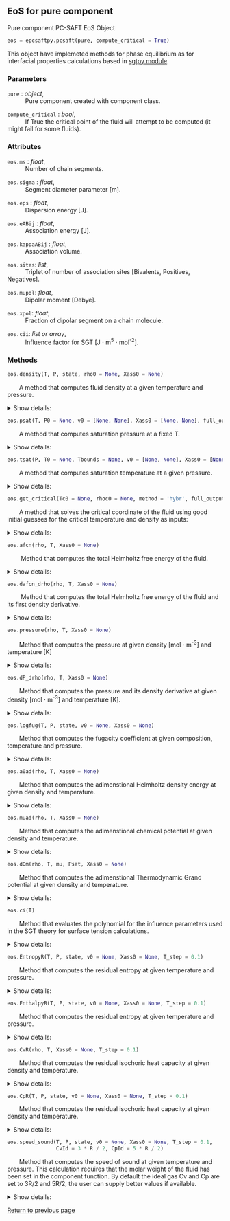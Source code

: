 ## EoS for pure component

Pure component PC-SAFT EoS Object
```python
eos = epcsaftpy.pcsaft(pure, compute_critical = True)
```
This object have implemeted methods for phase equilibrium as for interfacial properties calculations based in [sgtpy module](https://github.com/gustavochm/sgtpy).


### Parameters  

`pure` : *object*, \
&emsp;&emsp;&emsp;Pure component created with component class.

`compute_critical` : *bool*, \
&emsp;&emsp;&emsp;If True the critical point of the fluid will attempt to be computed (it might fail for some fluids).


### Attributes 

`eos.ms` : *float*, \
&emsp;&emsp;&emsp;Number of chain segments. 

`eos.sigma` : *float*, \
&emsp;&emsp;&emsp;Segment diameter parameter [m]. 

`eos.eps` : *float*, \
&emsp;&emsp;&emsp;Dispersion energy [J]. 

`eos.eABij` : *float*, \
&emsp;&emsp;&emsp;Association energy [J]. 

`eos.kappaABij` : *float*, \
&emsp;&emsp;&emsp;Association volume. 

`eos.sites`: *list*, \
&emsp;&emsp;&emsp;Triplet of number of association sites [Bivalents, Positives, Negatives].

`eos.mupol`: *float*, \
&emsp;&emsp;&emsp;Dipolar moment [Debye]. 

`eos.xpol`: *float*, \
&emsp;&emsp;&emsp;Fraction of dipolar segment on a chain molecule.

`eos.cii`: *list or array*, \
&emsp;&emsp;&emsp;Influence factor for SGT [J $\cdot$ m<sup>5</sup> $\cdot$ mol<sup>-2</sup>]. 


### Methods <br />
```python
eos.density(T, P, state, rho0 = None, Xass0 = None)
```
&emsp;&emsp;A method that computes fluid density at a given temperature and pressure.
<details closed>
&emsp;&emsp;&emsp;<summary>  
Show details:
</summary>
 
&emsp;&emsp;&emsp;**Parameters**
 
&emsp;&emsp;&emsp;`T` : *float*, \
&emsp;&emsp;&emsp;&emsp;&emsp;Absolute temperature [K].

&emsp;&emsp;&emsp;`P` : *float*, \
&emsp;&emsp;&emsp;&emsp;&emsp;Pressure [Pa].

&emsp;&emsp;&emsp;`state` : *string*, \
&emsp;&emsp;&emsp;&emsp;&emsp;'L' for liquid phase and 'V' for vapor phase.

&emsp;&emsp;&emsp;`rho0` : *float, optional* \
&emsp;&emsp;&emsp;&emsp;&emsp;Initial guess to compute density root [mol $\cdot$ m<sup>-3</sup>].

&emsp;&emsp;&emsp;`Xass0` : *array, optional* \
&emsp;&emsp;&emsp;&emsp;&emsp;Initial guess for the calculation of fraction of non-bonded sites.

&emsp;&emsp;&emsp;**Returns**

&emsp;&emsp;&emsp;`rho` : *float*, \
&emsp;&emsp;&emsp;&emsp;&emsp;Molar density [mol $\cdot$ m<sup>-3</sup>].
</details>

```python
eos.psat(T, P0 = None, v0 = [None, None], Xass0 = [None, None], full_output = False)
```
&emsp;&emsp;A method that computes saturation pressure at a fixed T.
<details closed>
&emsp;&emsp;&emsp;<summary>  
Show details:
</summary>
 
&emsp;&emsp;&emsp;**Parameters**

&emsp;&emsp;&emsp;`T` : *float*, \
&emsp;&emsp;&emsp;&emsp;&emsp;Absolute temperature [K].

&emsp;&emsp;&emsp;`P0` : *float, optional*, \
&emsp;&emsp;&emsp;&emsp;&emsp;initial value to find saturation pressure [Pa].

&emsp;&emsp;&emsp;`v0` : *list, optional*, \
&emsp;&emsp;&emsp;&emsp;&emsp;initial guess for liquid and vapor phase, respectively [m<sup>3</sup> $\cdot$ mol<sup>-1</sup>].

&emsp;&emsp;&emsp;`Xass0` : *array, optional*, \
&emsp;&emsp;&emsp;&emsp;&emsp;Initial guess for the calculation of fraction of non-bonded sites.

&emsp;&emsp;&emsp;`full_output` : *bool, optional*, \
&emsp;&emsp;&emsp;&emsp;&emsp;If you want to output all the results of the calculations.

&emsp;&emsp;&emsp;**Returns**

&emsp;&emsp;&emsp;`psat` : *float*, \
&emsp;&emsp;&emsp;&emsp;&emsp;saturation pressure [Pa].

&emsp;&emsp;&emsp;`vl`: *float*, \
&emsp;&emsp;&emsp;&emsp;&emsp;liquid saturation volume [m<sup>3</sup> $\cdot$ mol<sup>-1</sup>].

&emsp;&emsp;&emsp;`vv`: *float*, \
&emsp;&emsp;&emsp;&emsp;&emsp;vapor saturation volume [m<sup>3</sup> $\cdot$ mol<sup>-1</sup>].
</details>

```python
eos.tsat(P, T0 = None, Tbounds = None, v0 = [None, None], Xass0 = [None, None], full_output = False)
```
&emsp;&emsp;A method that computes saturation temperature at a given pressure.
<details closed>
&emsp;&emsp;&emsp;<summary>  
Show details:
</summary>
 
&emsp;&emsp;&emsp;**Parameters**

&emsp;&emsp;&emsp;`P` : *float*, \
&emsp;&emsp;&emsp;&emsp;&emsp;absolute pressure [Pa].

&emsp;&emsp;&emsp;`T0` : *float, optional* \
&emsp;&emsp;&emsp;&emsp;&emsp;Temperature to start iterations [K].

&emsp;&emsp;&emsp;`Tbounds` : *tuple, optional* \
&emsp;&emsp;&emsp;&emsp;&emsp;(Tmin, Tmax) Temperature interval to start iterations [K].

&emsp;&emsp;&emsp;`v0` : *list, optional* \
&emsp;&emsp;&emsp;&emsp;&emsp;initial guess for liquid and vapor phase, respectively [m<sup>3</sup> $\cdot$ mol<sup>-1</sup>].

&emsp;&emsp;&emsp;`Xass0` : *array, optional* \
&emsp;&emsp;&emsp;&emsp;&emsp;Initial guess for the calculation of fraction of non-bonded sites.

&emsp;&emsp;&emsp;`full_output` : *bool, optional* \
&emsp;&emsp;&emsp;&emsp;&emsp;Whether to outputs or not all the calculation info.

&emsp;&emsp;&emsp;**Returns**

&emsp;&emsp;&emsp;`tsat` : *float*, \
&emsp;&emsp;&emsp;&emsp;&emsp;Saturation temperature [K]. 

&emsp;&emsp;&emsp;`vl` : *float*, \
&emsp;&emsp;&emsp;&emsp;&emsp;Liquid saturation volume [m<sup>3</sup> $\cdot$ mol<sup>-1</sup>].

&emsp;&emsp;&emsp;`vv` : *float*, \
&emsp;&emsp;&emsp;&emsp;&emsp;Vapor saturation volume [m<sup>3</sup> $\cdot$ mol<sup>-1</sup>].
</details>

```python
eos.get_critical(Tc0 = None, rhoc0 = None, method = 'hybr', full_output = False, overwrite = False)
```
&emsp;&emsp;A method that solves the critical coordinate of the fluid using good initial guesses for the critical temperature and density as inputs:

<details closed>
&emsp;&emsp;&emsp;<summary>  
Show details:
</summary>
 
&emsp;&emsp;&emsp;**Parameters**
 
&emsp;&emsp;&emsp;`Tc0` : *float, optional* \
&emsp;&emsp;&emsp;&emsp;&emsp;initial guess for critical temperature [K].

&emsp;&emsp;&emsp;`rhoc` : *float, optional* \
&emsp;&emsp;&emsp;&emsp;&emsp;initial guess for critical density [mol $\cdot$ m<sup>-3</sup>].

&emsp;&emsp;&emsp;`method` : *string, optional* \
&emsp;&emsp;&emsp;&emsp;&emsp;SciPy; root method to solve critical coordinate.

&emsp;&emsp;&emsp;`full_output` : *bool, optional* \
&emsp;&emsp;&emsp;&emsp;&emsp;whether to outputs or not all the calculation info.

&emsp;&emsp;&emsp;`overwrite` : *bool, optional* \
&emsp;&emsp;&emsp;&emsp;&emsp;wheter to overwrite already computed critical points.

&emsp;&emsp;&emsp;**Returns**

&emsp;&emsp;&emsp;`Tc` : *float*, \
&emsp;&emsp;&emsp;Critical temperature [K].

&emsp;&emsp;&emsp;`Pc` : *float*, \
&emsp;&emsp;&emsp;Critical pressure [Pa]

&emsp;&emsp;&emsp;`rhoc` : *float*, \
&emsp;&emsp;&emsp;Critical density [mol $\cdot$ m<sup>-3</sup>]
</details>


```python
eos.afcn(rho, T, Xass0 = None)
```
&emsp; &emsp;Method that computes the total Helmholtz free energy of the fluid.
<details closed>
&emsp;&emsp;&emsp;<summary>  
Show details:
</summary>
 
&emsp; &emsp;&emsp;**Parameters**

 
&emsp; &emsp;&emsp;`rho` : *float*, \
&emsp; &emsp;&emsp;&emsp;&emsp;molecular density [molecules $\cdot$ m<sup>-3</sup>].

&emsp; &emsp;&emsp;`T` : *float*, \
&emsp; &emsp;&emsp;&emsp;&emsp;absolute temperature [K].

&emsp; &emsp;&emsp;`Xass0`: *array, optional* \
&emsp; &emsp;&emsp;&emsp;&emsp;Initial guess for the calculation of fraction of non-bonded sites.

&emsp; &emsp;&emsp;**Returns**

&emsp; &emsp;&emsp;`a`: *float*, \
&emsp; &emsp;&emsp;Helmholtz free energy [J$\cdot$ mol<sup>-1</sup>].
</details>

```python
eos.dafcn_drho(rho, T, Xass0 = None)
```
&emsp;&emsp; Method that computes the total Helmholtz free energy of the fluid and its first density derivative. 
<details closed>
&emsp;&emsp;&emsp;<summary>  
Show details:
</summary>
 
&emsp; &emsp;&emsp;**Parameters**

&emsp; &emsp;&emsp;`rho` : *float*, \
&emsp; &emsp;&emsp;&emsp;&emsp;molecular density [molecules $\cdot$ m<sup>-3</sup>].

&emsp; &emsp;&emsp;`T` : *float*, \
&emsp; &emsp;&emsp;&emsp;&emsp;absolute temperature [K].

&emsp; &emsp;&emsp;`Xass0` : *array, optional* \
&emsp; &emsp;&emsp;&emsp;&emsp;Initial guess for the calculation of fraction of non-bonded sites.

&emsp; &emsp;&emsp;**Returns**

&emsp; &emsp;&emsp;a: float, <br />
&emsp; &emsp;&emsp;Helmholtz free energy and its derivative  [J $\cdot$ mol<sup>-1</sup>, J m<sup>3</sup> $\cdot$ mol<sup>-1</sup>].
</details>

```python
eos.pressure(rho, T, Xass0 = None)
```
&emsp;&emsp;Method that computes the pressure at given density [mol $\cdot$ m<sup>-3</sup>] and temperature [K]
<details closed>
&emsp;&emsp;&emsp;<summary>  
Show details:
</summary>
 
&emsp; &emsp;&emsp;**Parameters**
 
&emsp; &emsp;&emsp;`rho` : *float*, \
&emsp; &emsp;&emsp;&emsp;&emsp;molecular density [molecules $\cdot$ m<sup>-3</sup>].

&emsp; &emsp;&emsp;`T` : *float*, \
&emsp; &emsp;&emsp;&emsp;&emsp;absolute temperature [K].

&emsp; &emsp;&emsp;`Xass0` : *array, optional* \
&emsp; &emsp;&emsp;&emsp;&emsp;Initial guess for the calculation of fraction of non-bonded sites.
 
&emsp; &emsp;&emsp;**Returns**
 
&emsp; &emsp;&emsp;`P` : *float*, \
&emsp; &emsp;&emsp;Pressure [Pa].
 
</details>

```python
eos.dP_drho(rho, T, Xass0 = None)
```
&emsp;&emsp;Method that computes the pressure and its density derivative at given density [mol $\cdot$ m<sup>-3</sup>] and temperature [K].
<details closed>
&emsp;&emsp;&emsp;<summary>  
Show details:
</summary>
 
&emsp; &emsp;&emsp;**Parameters** <br />
&emsp; &emsp;&emsp;rho: float <br />
&emsp; &emsp;&emsp;&emsp;&emsp;density [mol $\cdot$ m<sup>-3</sup>] <br />
&emsp; &emsp;&emsp;T : float <br />
&emsp; &emsp;&emsp;&emsp;&emsp;absolute temperature [K] <br />
&emsp; &emsp;&emsp;Xass0: array, optional <br />
&emsp; &emsp;&emsp;&emsp;&emsp;Initial guess for the calculation of fraction of non-bonded sites <br /> 
&emsp; &emsp;&emsp;**Returns** <br />
&emsp; &emsp;&emsp;P : float <br />
&emsp; &emsp;&emsp;Pressure [Pa] <br />
&emsp; &emsp;&emsp;dP: float <br />
&emsp; &emsp;&emsp;derivate of pressure respect density [Pa m<sup>3</sup> $\cdot$ m<sup>-1</sup>] <br />
</details>

```python
eos.logfug(T, P, state, v0 = None, Xass0 = None)
```
&emsp;&emsp;Method that computes the fugacity coefficient at given composition, temperature and pressure.
<details closed>
&emsp;&emsp;&emsp;<summary>  
Show details:
</summary>
 
&emsp; &emsp;&emsp;**Parameters** <br />
&emsp; &emsp;&emsp;T : float <br />
&emsp; &emsp;&emsp;&emsp;&emsp;absolute temperature [K]<br />
&emsp; &emsp;&emsp; P : float <br />
&emsp; &emsp;&emsp;&emsp;&emsp;pressure [Pa] <br />
&emsp; &emsp;&emsp;state : string <br />
&emsp; &emsp;&emsp;&emsp;&emsp;'L' for liquid phase and 'V' for vapor phase <br />
&emsp; &emsp;&emsp;v0: float, optional <br />
&emsp; &emsp;&emsp;&emsp;&emsp;initial guess for volume root [m<sup>3</sup> $\cdot$ m<sup>-1</sup>] <br />
&emsp; &emsp;&emsp;Xass0: array, optional <br />
&emsp; &emsp;&emsp;&emsp;&emsp;Initial guess for the calculation of fraction of non-bonded sites <br /> 
&emsp; &emsp;&emsp;**Returns** <br />
&emsp; &emsp;&emsp;logfug : float <br />
&emsp; &emsp;&emsp;fugacity coefficient <br />
&emsp; &emsp;&emsp;v : float <br />
&emsp; &emsp;&emsp;computed volume of the phase [m<sup>3</sup> $\cdot$ m<sup>-1</sup>] <br />

</details>

```python
eos.a0ad(rho, T, Xass0 = None)
```
&emsp;&emsp;Method that computes the adimenstional Helmholtz density energy at given density and temperature.
<details closed>
&emsp;&emsp;&emsp;<summary>  
Show details:
</summary>
 
&emsp; &emsp;&emsp;**Parameters**
 
&emsp; &emsp;&emsp;`rho` : *float*, \
&emsp; &emsp;&emsp;&emsp;&emsp;molecular density [molecules $\cdot$ m<sup>-3</sup>].

&emsp; &emsp;&emsp;`T` : *float*, \
&emsp; &emsp;&emsp;&emsp;&emsp;absolute temperature [K].

&emsp; &emsp;&emsp;`Xass0` : *array, optional* \
&emsp; &emsp;&emsp;&emsp;&emsp;Initial guess for the calculation of fraction of non-bonded sites.
 
&emsp; &emsp;&emsp;**Returns**
 
&emsp; &emsp;&emsp;`a0ad`:  *float*, \
&emsp; &emsp;&emsp;Helmholtz density energy [J $\cdot$ m<sup>-3</sup>].
 
</details>


```python
eos.muad(rho, T, Xass0 = None)
```
&emsp;&emsp;Method that computes the adimenstional chemical potential at given density and temperature.
<details closed>
&emsp;&emsp;&emsp;<summary>  
Show details:
</summary>
 
&emsp; &emsp;&emsp;**Parameters**
 
&emsp; &emsp;&emsp;`rho` : *float*, \
&emsp; &emsp;&emsp;&emsp;&emsp;molecular density [molecules $\cdot$ m<sup>-3</sup>].

&emsp; &emsp;&emsp;`T` : *float*, \
&emsp; &emsp;&emsp;&emsp;&emsp;absolute temperature [K].

&emsp; &emsp;&emsp;`Xass0` : *array, optional* \
&emsp; &emsp;&emsp;&emsp;&emsp;Initial guess for the calculation of fraction of non-bonded sites.
 
&emsp; &emsp;&emsp;**Returns**
 
&emsp; &emsp;&emsp;`muad` : *float*, \
&emsp; &emsp;&emsp;Chemical potential [J $\cdot$ mol<sup>-1</sup>]:
</details>


```python
eos.dOm(rho, T, mu, Psat, Xass0 = None)
```
&emsp;&emsp;Method that computes the adimenstional Thermodynamic Grand potential at given density and temperature.
<details closed>
&emsp;&emsp;&emsp;<summary>  
Show details:
</summary>
 
&emsp; &emsp;&emsp;**Parameters** <br />
&emsp; &emsp;&emsp;rho : float <br />
&emsp; &emsp;&emsp;&emsp;&emsp;density [mol $\cdot$ m<sup>-3</sup>] <br />
&emsp; &emsp;&emsp;T : float <br />
&emsp; &emsp;&emsp;&emsp;&emsp;absolute temperature [K] <br />
&emsp; &emsp;&emsp;mu : float <br />
&emsp; &emsp;&emsp;&emsp;&emsp;adimentional chemical potential at equilibrium <br />
&emsp; &emsp;&emsp;Psat : float <br />
&emsp; &emsp;&emsp;&emsp;&emsp;adimentional pressure [Pa] <br />
&emsp; &emsp;&emsp;Xass0: array, optional <br />
&emsp; &emsp;&emsp;&emsp;&emsp;Initial guess for the calculation of fraction of non-bonded sites <br /> 
&emsp; &emsp;&emsp;**Returns** <br />
&emsp; &emsp;&emsp;Out: float <br />
&emsp; &emsp;&emsp;Thermodynamic Grand potential [Pa] <br />
</details>


```python
eos.ci(T)
```
&emsp;&emsp;Method that evaluates the polynomial for the influence parameters used in the SGT theory for surface tension calculations.
<details closed>
&emsp;&emsp;&emsp;<summary>  
Show details:
</summary>
 
&emsp; &emsp;&emsp;**Parameters** <br />
&emsp; &emsp;&emsp;T : float <br />
&emsp; &emsp;&emsp;&emsp;&emsp;absolute temperature [K] <br />
&emsp; &emsp;&emsp;**Returns** <br />
&emsp; &emsp;&emsp;ci: float <br />
&emsp; &emsp;&emsp;influence parameters [J m<sup>5</sup> mol<sup>-2</sup>] <br />
</details>


```python
eos.EntropyR(T, P, state, v0 = None, Xass0 = None, T_step = 0.1)
```
&emsp;&emsp;Method that computes the residual entropy at given temperature and pressure.
<details closed>
&emsp;&emsp;&emsp;<summary>  
Show details:
</summary>
 
&emsp; &emsp;&emsp;**Parameters** <br />
&emsp; &emsp;&emsp;T : float<br />
&emsp; &emsp;&emsp;&emsp;&emsp;absolute temperature [K] <br />
&emsp; &emsp;&emsp;P : float <br />
&emsp; &emsp;&emsp;&emsp;&emsp;pressure [Pa] <br />
&emsp; &emsp;&emsp;state : string <br />
&emsp; &emsp;&emsp;&emsp;&emsp;'L' for liquid phase and 'V' for vapor phase <br />
&emsp; &emsp;&emsp;v0: float, optional <br />
&emsp; &emsp;&emsp;&emsp;&emsp;initial guess for volume root [m<sup>3</sup> $\cdot$ m<sup>-1</sup>] <br />
&emsp; &emsp;&emsp;Xass0: array, optional <br />
&emsp; &emsp;&emsp;&emsp;&emsp;Initial guess for the calculation of fraction of non-bonded sites <br />
&emsp; &emsp;&emsp;T_step: float, optional <br />
&emsp; &emsp;&emsp;&emsp;&emsp;Step to compute the numerical temperature derivates of Helmholtz free energy <br /> 
&emsp; &emsp;&emsp;**Returns** <br />
&emsp; &emsp;&emsp;Sr : float <br />
&emsp; &emsp;&emsp;residual entropy [J $\cdot$ mol<sup>-1</sup> K<sup>-1</sup>] <br />
</details>



```python
eos.EnthalpyR(T, P, state, v0 = None, Xass0 = None, T_step = 0.1)
```
&emsp;&emsp;Method that computes the residual entropy at given temperature and pressure.
<details closed>
&emsp;&emsp;&emsp;<summary>  
Show details:
</summary>
 
&emsp; &emsp;&emsp;**Parameters** <br />
&emsp; &emsp;&emsp;T : float<br />
&emsp; &emsp;&emsp;&emsp;&emsp;absolute temperature [K] <br />
&emsp; &emsp;&emsp;P : float <br />
&emsp; &emsp;&emsp;&emsp;&emsp;pressure [Pa] <br />
&emsp; &emsp;&emsp;state : string <br />
&emsp; &emsp;&emsp;&emsp;&emsp;'L' for liquid phase and 'V' for vapor phase <br />
&emsp; &emsp;&emsp;v0: float, optional <br />
&emsp; &emsp;&emsp;&emsp;&emsp;initial guess for volume root [m<sup>3</sup> $\cdot$ m<sup>-1</sup>] <br />
&emsp; &emsp;&emsp;Xass0: array, optional <br />
&emsp; &emsp;&emsp;&emsp;&emsp;Initial guess for the calculation of fraction of non-bonded sites <br />
&emsp; &emsp;&emsp;T_step: float, optional <br />
&emsp; &emsp;&emsp;&emsp;&emsp;Step to compute the numerical temperature derivates of Helmholtz free energy <br /> 
&emsp; &emsp;&emsp;**Returns** <br />
&emsp; &emsp;&emsp;Hr : float <br />
&emsp; &emsp;&emsp;residual enthalpy [J $\cdot$ mol<sup>-1</sup>] <br />
</details>


```python
eos.CvR(rho, T, Xass0 = None, T_step = 0.1)
```
&emsp;&emsp;Method that computes the residual isochoric heat capacity at given density and temperature.
<details closed>
&emsp;&emsp;&emsp;<summary>  
Show details:
</summary>
 
&emsp; &emsp;&emsp;**Parameters** <br />
&emsp; &emsp;&emsp;rho : float<br />
&emsp; &emsp;&emsp;&emsp;&emsp;density [mol $\cdot$ m<sup>-3</sup>] <br />
&emsp; &emsp;&emsp;T : float<br />
&emsp; &emsp;&emsp;&emsp;&emsp;absolute temperature [K] <br />
&emsp; &emsp;&emsp;Xass0: array, optional <br />
&emsp; &emsp;&emsp;&emsp;&emsp;Initial guess for the calculation of fraction of non-bonded sites <br />
&emsp; &emsp;&emsp;T_step: float, optional <br />
&emsp; &emsp;&emsp;&emsp;&emsp;Step to compute the numerical temperature derivates of Helmholtz free energy <br /> 
&emsp; &emsp;&emsp;**Returns** <br />
&emsp; &emsp;&emsp;Cv: float <br />
&emsp; &emsp;&emsp;isochoric heat capacity [J $\cdot$ mol<sup>-1</sup> K<sup>-1</sup> ] <br />
</details>

```python
eos.CpR(T, P, state, v0 = None, Xass0 = None, T_step = 0.1)
```
&emsp;&emsp;Method that computes the residual isochoric heat capacity at given density and temperature.
 <details closed>
 &emsp;&emsp;&emsp;<summary>  
Show details:
 </summary>
 
&emsp; &emsp;&emsp;**Parameters** <br />
&emsp; &emsp;&emsp;T : float<br />
&emsp; &emsp;&emsp;&emsp;&emsp;absolute temperature [K] <br />
&emsp; &emsp;&emsp;P : float <br />
&emsp; &emsp;&emsp;&emsp;&emsp;pressure [Pa] <br />
&emsp; &emsp;&emsp;state : string <br />
&emsp; &emsp;&emsp;&emsp;&emsp;'L' for liquid phase and 'V' for vapor phase <br />
&emsp; &emsp;&emsp;v0: float, optional <br />
&emsp; &emsp;&emsp;&emsp;&emsp;initial guess for volume root [m<sup>3</sup> $\cdot$ m<sup>-1</sup>] <br />
&emsp; &emsp;&emsp;Xass0: array, optional <br />
&emsp; &emsp;&emsp;&emsp;&emsp;Initial guess for the calculation of fraction of non-bonded sites <br />
&emsp; &emsp;&emsp;T_step: float, optional <br />
&emsp; &emsp;&emsp;&emsp;&emsp;Step to compute the numerical temperature derivates of Helmholtz free energy <br /> 
&emsp; &emsp;&emsp;**Returns** <br />
&emsp; &emsp;&emsp;Cp: float <br />
&emsp; &emsp;&emsp;isochoric heat capacity [J $\cdot$ mol<sup>-1</sup> K<sup>-1</sup> ] <br />
</details>

```python
eos.speed_sound(T, P, state, v0 = None, Xass0 = None, T_step = 0.1,
                CvId = 3 * R / 2, CpId = 5 * R / 2)
```
&emsp;&emsp;Method that computes the speed of sound at given temperature and pressure. This calculation requires that the molar weight of the fluid has been set in the component function. By default the ideal gas Cv and Cp are set to 3R/2 and 5R/2, the user can supply better values if available.
  
<details closed>
&emsp;&emsp;&emsp;<summary>  
Show details:
</summary>
 
&emsp; &emsp;&emsp;**Parameters** <br />
&emsp; &emsp;&emsp;T : float<br />
&emsp; &emsp;&emsp;&emsp;&emsp;absolute temperature [K] <br />
&emsp; &emsp;&emsp;P : float <br />
&emsp; &emsp;&emsp;&emsp;&emsp;pressure [Pa] <br />
&emsp; &emsp;&emsp;state : string <br />
&emsp; &emsp;&emsp;&emsp;&emsp;'L' for liquid phase and 'V' for vapor phase <br />
&emsp; &emsp;&emsp;v0: float, optional <br />
&emsp; &emsp;&emsp;&emsp;&emsp;initial guess for volume root [m<sup>3</sup> $\cdot$ m<sup>-1</sup>] <br />
&emsp; &emsp;&emsp;Xass0: array, optional <br />
&emsp; &emsp;&emsp;&emsp;&emsp;Initial guess for the calculation of fraction of non-bonded sites <br />
&emsp; &emsp;&emsp;T_step: float, optional <br />
&emsp; &emsp;&emsp;&emsp;&emsp;Step to compute the numerical temperature derivates of Helmholtz free energy <br /> 
&emsp; &emsp;&emsp;CvId: float, optional <br />
&emsp; &emsp;&emsp;&emsp;&emsp;Ideal gas isochoric heat capacity, set to 3R/2 by default [J $\cdot$ mol<sup>-1</sup> K<sup>-1</sup> ] <br /> 
&emsp; &emsp;&emsp;CpId: float, optional <br />
&emsp; &emsp;&emsp;&emsp;&emsp;Ideal gas heat capacity, set to 3R/2 by default [J $\cdot$ mol<sup>-1</sup> K<sup>-1</sup> ] <br /> 
&emsp; &emsp;&emsp;**Returns** <br />
&emsp; &emsp;&emsp;w: float <br />
&emsp; &emsp;&emsp;speed of sound [m $\cdot$ s<sup>-1</sup>] <br />
</details>


[Return to previous page](https://github.com/estebancea/epcsaftpy/tree/main/docs)


